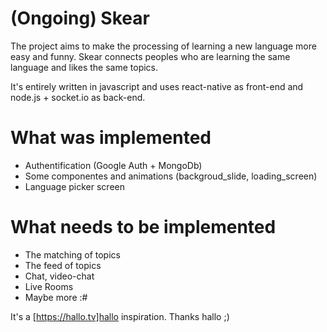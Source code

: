 # (Ongoing) Skear

The project aims to make the processing of learning a new language more easy and funny. Skear connects peoples who are learning the same language and likes the same topics.

It's entirely written in javascript and uses react-native as front-end and node.js + socket.io as back-end.
   
# What was implemented
  - Authentification (Google Auth + MongoDb)
  - Some componentes and animations (backgroud_slide, loading_screen)
  - Language picker screen

# What needs to be implemented
  - The matching of topics
  - The feed of topics
  - Chat, video-chat
  - Live Rooms
  - Maybe more :#

It's a [https://hallo.tv]hallo inspiration. Thanks hallo ;)
